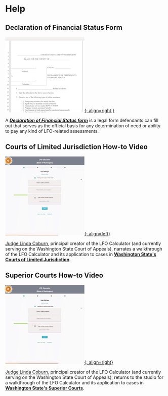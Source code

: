 # Help

## Declaration of Financial Status Form

[![declaration of financial status form download image](images/declarartion-of-status-2.png){: align=right }](https://view.officeapps.live.com/op/view.aspx?src=https%3A%2F%2Fbeta.lfocalculator.org%2Fstatic%2Fmedia%2Ffinancial-status-declaration.26698d35.docx)

A [***Declaration of Financial Status form***](https://view.officeapps.live.com/op/view.aspx?src=https%3A%2F%2Fbeta.lfocalculator.org%2Fstatic%2Fmedia%2Ffinancial-status-declaration.26698d35.docx) is a legal form defendants can fill out that serves as the official basis for any determination of need or ability to pay any kind of LFO-related assessments.

## Courts of Limited Jurisdiction How-to Video

[![Washington State Courts of Limited Jurisdiction How-to Video](images/LFO%20Calculator%20Overview%20--%20CLJs-low.gif){: align=left}](https://vimeo.com/307404657)

[Judge Linda Coburn](https://myedmondsnews.com/2020/11/after-election-to-court-of-appeals-judge-coburn-ready-to-take-passion-for-public-service-to-next-level/), principal creator of the LFO Calculator (and currently serving on the Washington State Court of Appeals), narrates a walkthrough of the LFO Calculator and its application to cases in **[Washington State's Courts of Limited Jurisdiction](https://vimeo.com/307404657)**.

## Superior Courts How-to Video

[![Washington State Superior Courts How-to Video](images/LFO%20Calculator%20Overview%20--%20CLJs-low.gif){: align=right}](https://vimeo.com/307406181)

[Judge Linda Coburn](https://myedmondsnews.com/2020/11/after-election-to-court-of-appeals-judge-coburn-ready-to-take-passion-for-public-service-to-next-level/), principal creator of the LFO Calculator (and currently serving on the Washington State Court of Appeals), returns to the studio for a walkthrough of the LFO Calculator and its application to cases in [**Washington State's Superior Courts**](https://vimeo.com/307406181).
